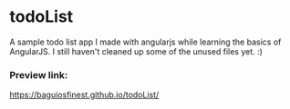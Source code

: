 # todoList
A sample todo list app I made with angularjs while learning the basics of AngularJS.
I still haven't cleaned up some of the unused files yet. :)

### Preview link: 
https://baguiosfinest.github.io/todoList/
